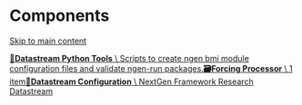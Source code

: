 # Components

[Skip to main content](https://docs.ciroh.org/docs/products/research-datastream/components/#__docusaurus_skipToContent_fallback)

[**📄️Datastream Python Tools** \\
Scripts to create ngen bmi module configuration files and validate ngen-run packages.](https://docs.ciroh.org/docs/products/research-datastream/components/python_tools/)[**🗃️Forcing Processor** \\
1 item](https://docs.ciroh.org/docs/products/research-datastream/components/forcingprocessor/)[**📄️Datastream Configuration** \\
NextGen Framework Research Datastream](https://docs.ciroh.org/docs/products/research-datastream/components/research_datastream/)